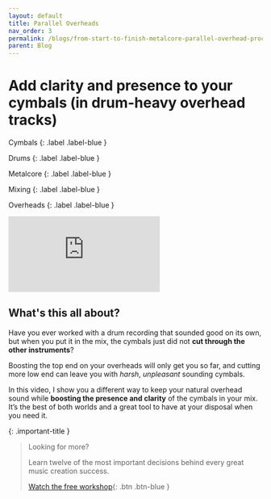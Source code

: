 ```yaml
---
layout: default
title: Parallel Overheads
nav_order: 3
permalink: /blogs/from-start-to-finish-metalcore-parallel-overhead-processing
parent: Blog
---
```


# Add clarity and presence to your cymbals (in drum-heavy overhead tracks)

Cymbals
{: .label .label-blue }

Drums
{: .label .label-blue }

Metalcore
{: .label .label-blue }

Mixing
{: .label .label-blue }

Overheads
{: .label .label-blue }

<div class="video-container">
  <iframe src="https://www.youtube-nocookie.com/embed/4WnLZY1iGgU?rel=0" title="YouTube video player" frameborder="0" allow="accelerometer; autoplay; clipboard-write; encrypted-media; gyroscope; picture-in-picture" allowfullscreen></iframe>
</div>

## What's this all about?

Have you ever worked with a drum recording that sounded good on its own, but when you put it in the mix, the cymbals just did not **cut through the other instruments**?

Boosting the top end on your overheads will only get you so far, and cutting more low end can leave you with _harsh_, _unpleasant_ sounding cymbals.

In this video, I show you a different way to keep your natural overhead sound while **boosting the presence and clarity** of the cymbals in your mix. It’s the best of both worlds and a great tool to have at your disposal when you need it.

{: .important-title }
> Looking for more?
>
> Learn twelve of the most important decisions behind every great music creation success.
>
> [Watch the free workshop](/workshop){: .btn .btn-blue }
